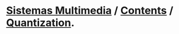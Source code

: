 # [Sistemas Multimedia](https://sistemas-multimedia.github.io) / [Contents](https://sistemas-multimedia.github.io/contents) / [Quantization](https://sistemas-multimedia.github.io/contents/quantization).
